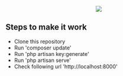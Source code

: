 <p align="center"><img src="https://laravel.com/assets/img/components/logo-laravel.svg"></p>

## Steps to make it work

- Clone this repository
- Run 'composer update'
- Run 'php artisan key:generate'
- Run 'php artisan serve'
- Check following url 'http://localhost:8000'
